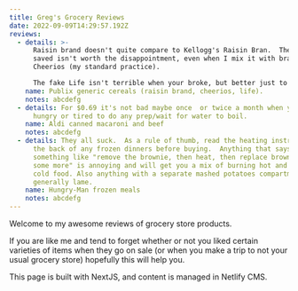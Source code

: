 ```yaml
---
title: Greg's Grocery Reviews
date: 2022-09-09T14:29:57.192Z
reviews:
  - details: >-
      Raisin brand doesn't quite compare to Kellogg's Raisin Bran.  The money
      saved isn't worth the disappointment, even when I mix it with brand name
      Cheerios (my standard practice).

      The fake Life isn't terrible when your broke, but better just to wait for the BOGO sale on the real thing.
    name: Publix generic cereals (raisin brand, cheerios, life).
    notes: abcdefg
  - details: For $0.69 it's not bad maybe once  or twice a month when you're too
      hungry or tired to do any prep/wait for water to boil.
    name: Aldi canned macaroni and beef
    notes: abcdefg
  - details: They all suck.  As a rule of thumb, read the heating instructions on
      the back of any frozen dinners before buying.  Anything that says
      something like "remove the brownie, then heat, then replace brownie, heat
      some more" is annoying and will get you a mix of burning hot and freezing
      cold food. Also anything with a separate mashed potatoes compartment is
      generally lame.
    name: Hungry-Man frozen meals
    notes: abcdefg
---
```

Welcome to my awesome reviews of grocery store products.

If you are like me and tend to forget whether or not you liked certain varieties of items when they go on sale (or when you make a trip to not your usual grocery store) hopefully this will help you.

This page is built with NextJS, and content is managed in Netlify CMS.